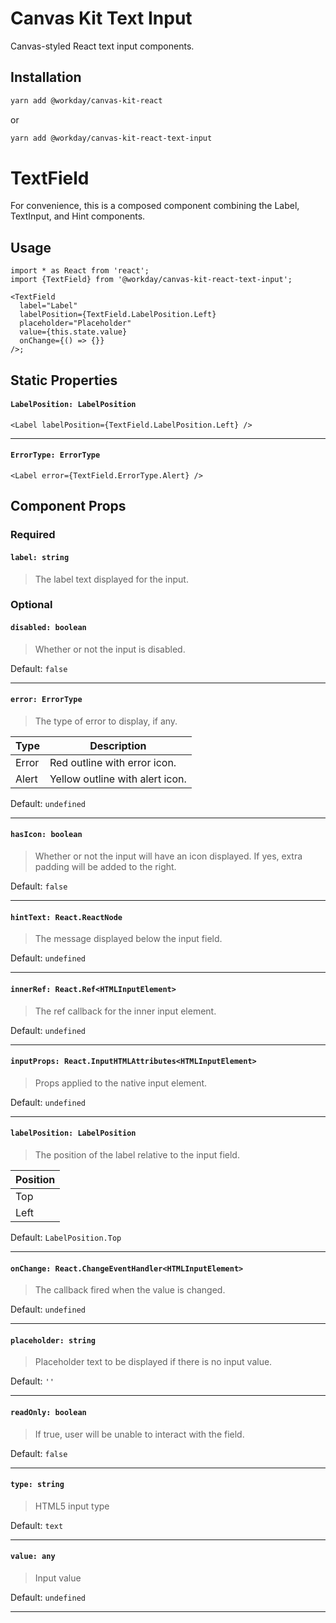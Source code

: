 # Canvas Kit Text Input

Canvas-styled React text input components.

## Installation

```sh
yarn add @workday/canvas-kit-react
```

or

```sh
yarn add @workday/canvas-kit-react-text-input
```

# TextField

For convenience, this is a composed component combining the Label, TextInput, and Hint components.

## Usage

```tsx
import * as React from 'react';
import {TextField} from '@workday/canvas-kit-react-text-input';

<TextField
  label="Label"
  labelPosition={TextField.LabelPosition.Left}
  placeholder="Placeholder"
  value={this.state.value}
  onChange={() => {}}
/>;
```

## Static Properties

#### `LabelPosition: LabelPosition`

```tsx
<Label labelPosition={TextField.LabelPosition.Left} />
```

---

#### `ErrorType: ErrorType`

```tsx
<Label error={TextField.ErrorType.Alert} />
```

## Component Props

### Required

#### `label: string`

> The label text displayed for the input.

### Optional

#### `disabled: boolean`

> Whether or not the input is disabled.

Default: `false`

---

#### `error: ErrorType`

> The type of error to display, if any.

| Type  | Description                     |
| ----- | ------------------------------- |
| Error | Red outline with error icon.    |
| Alert | Yellow outline with alert icon. |

Default: `undefined`

---

#### `hasIcon: boolean`

> Whether or not the input will have an icon displayed. If yes, extra padding will be added to the
> right.

Default: `false`

---

#### `hintText: React.ReactNode`

> The message displayed below the input field.

Default: `undefined`

---

#### `innerRef: React.Ref<HTMLInputElement>`

> The ref callback for the inner input element.

Default: `undefined`

---

#### `inputProps: React.InputHTMLAttributes<HTMLInputElement>`

> Props applied to the native input element.

Default: `undefined`

---

#### `labelPosition: LabelPosition`

> The position of the label relative to the input field.

| Position |
| -------- |
| Top      |
| Left     |

Default: `LabelPosition.Top`

---

#### `onChange: React.ChangeEventHandler<HTMLInputElement>`

> The callback fired when the value is changed.

Default: `undefined`

---

#### `placeholder: string`

> Placeholder text to be displayed if there is no input value.

Default: `''`

---

#### `readOnly: boolean`

> If true, user will be unable to interact with the field.

Default: `false`

---

#### `type: string`

> HTML5 input type

Default: `text`

---

#### `value: any`

> Input value

Default: `undefined`

---
